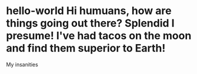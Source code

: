 # hello-world Hi humuans, how are things going out there? Splendid I presume! I've had tacos on the moon and find them superior to Earth!

My insanities
